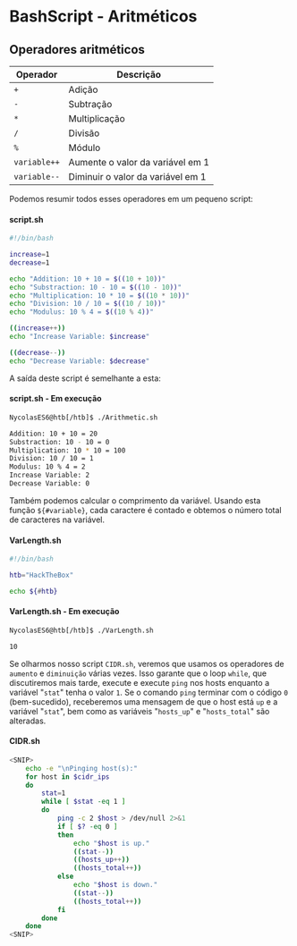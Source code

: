 # BashScript - Aritméticos

## Operadores aritméticos

| **Operador** | **Descrição**                     |
| ------------ | --------------------------------- |
| `+`          | Adição                            |
| `-`          | Subtração                         |
| `*`          | Multiplicação                     |
| `/`          | Divisão                           |
| `%`          | Módulo                            |
| `variable++` | Aumente o valor da variável em 1  |
| `variable--` | Diminuir o valor da variável em 1 |
Podemos resumir todos esses operadores em um pequeno script:

#### script.sh
```bash
#!/bin/bash

increase=1
decrease=1

echo "Addition: 10 + 10 = $((10 + 10))"
echo "Substraction: 10 - 10 = $((10 - 10))"
echo "Multiplication: 10 * 10 = $((10 * 10))"
echo "Division: 10 / 10 = $((10 / 10))"
echo "Modulus: 10 % 4 = $((10 % 4))"

((increase++))
echo "Increase Variable: $increase"

((decrease--))
echo "Decrease Variable: $decrease"
```

A saída deste script é semelhante a esta:

#### script.sh - Em execução

```bash
NycolasES6@htb[/htb]$ ./Arithmetic.sh

Addition: 10 + 10 = 20
Substraction: 10 - 10 = 0
Multiplication: 10 * 10 = 100
Division: 10 / 10 = 1
Modulus: 10 % 4 = 2
Increase Variable: 2
Decrease Variable: 0
```

Também podemos calcular o comprimento da variável. Usando esta função `${#variable}`, cada caractere é contado e obtemos o número total de caracteres na variável.

#### VarLength.sh

```bash
#!/bin/bash

htb="HackTheBox"

echo ${#htb}
```

#### VarLength.sh - Em execução

```bash
NycolasES6@htb[/htb]$ ./VarLength.sh

10
```

Se olharmos nosso script ``CIDR.sh``, veremos que usamos os operadores de ``aumento`` e ``diminuição`` várias vezes. Isso garante que o loop ``while``, que discutiremos mais tarde, execute e execute ``ping`` nos hosts enquanto a variável "``stat``" tenha o valor ``1``. Se o comando ``ping`` terminar com o código ``0`` (bem-sucedido), receberemos uma mensagem de que o host está ``up`` e a variável "``stat``", bem como as variáveis ​​"``hosts_up``" e "``hosts_total``" são alteradas.

#### CIDR.sh

```bash
<SNIP>
	echo -e "\nPinging host(s):"
	for host in $cidr_ips
	do
		stat=1
		while [ $stat -eq 1 ]
		do
			ping -c 2 $host > /dev/null 2>&1
			if [ $? -eq 0 ]
			then
				echo "$host is up."
				((stat--))
				((hosts_up++))
				((hosts_total++))
			else
				echo "$host is down."
				((stat--))
				((hosts_total++))
			fi
		done
	done
<SNIP>
```

















